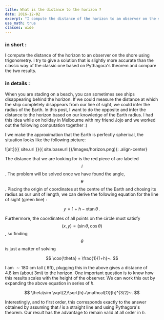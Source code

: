 ```yaml
---
title: What is the distance to the horizon ?
date: 2016-12-02
excerpt: "I compute the distance of the horizon to an observer on the shore using trigonometry. I try to give a solution that is slightly more accurate than the classic way of the classic one based on Pythagora's theorem and compare the two results."
use_math: true
classes: wide
---
```


### in short :

I compute the distance of the horizon to an observer on the shore using trigonometry. I try to give a solution that is slightly more accurate than the classic way of the classic one based on Pythagora's theorem and compare the two results.

### in details :

When you are stading on a beach, you can sometimes see ships disappearing behind the horizon. If we could measure the distance at which the ship completely disappears from our line of sight, we could infer the radius of the Earth. In this post, I want to do the opposite and infer the distance to the horizon based on our knowledge of the Earth radius. I had this idea while on holiday in Melbourne with my friend Jojo and we worked out the following computation together :)

I we make the approximation that the Earth is perfectly spherical, the situation looks like the following picture:

![alt]({{ site.url }}{{ site.baseurl }}/images/horizon.png){: .align-center}

The distance that we are looking for is the red piece of arc labeled $$l$$. The problem will be solved once we have found the angle, $$\theta$$. Placing the origin of coordinates at the centre of the Earth and chosing its radius as our unit of length, we can derive the following equation for the line of sight (green line) :

$$
y = 1 + h -x\tan{\theta}~.
$$

Furthermore, the coordinates of all points on the circle must satisfy $$(x,y)=(\sin{\theta},\cos{\theta})$$, so finding $$\theta$$ is just a matter of solving

$$
\cos{\theta} = \frac{1}{1+h}~.
$$

I am $\sim180~$cm tall ($~6$ft), plugging this in the above gives a distacne of $4.8~$km (about 3mi) to the horizon. One important question is to know how this results scales with the height of the observer. We can work this out by expanding the above equation in series of $h$.

$$
\theta\sim \sqrt{2}\sqrt{h}+\mathcal{O}[h]^{3/2}~.
$$

Interestingly, and to first order, this corresponds exactly to the answer obtained by assuming that $l$ is a straight line and using Pythagora's theorem. Our result has the advantage to remain valid at all order in $h$.
